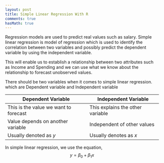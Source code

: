```yaml
---
layout: post
title: Simple Linear Regression With R
comments: true
hasMath: true
---
```


Regression models are used to predict real values such as salary. Simple linear regression is model of regression which is used to identify the correlation between two variables and possibly predict the dependent variable by using the independent variable.

This will enable us to establish a relationship between two attributes such as Income and Spending and we can use what we know about the relationship to forecast unobserved values. 


There should be two variables when it comes to simple linear regression. which are Dependent variable and Independent variable

| Dependent Variable                    | Independent Variable             |
|---------------------------------------|----------------------------------|
| This is the value we want to forecast | This explains the other variable |
| Value depends on another variable     | Independent of other values      |
| Usually denoted as *y*                | Usually denotes as *x*           |


In simple linear regression, we use the equation,
$$y = \beta_{0} + \beta_{1}x$$

